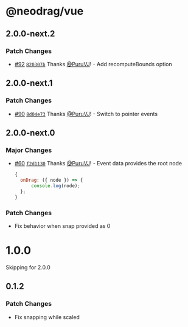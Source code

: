 # @neodrag/vue

## 2.0.0-next.2

### Patch Changes

- [#92](https://github.com/PuruVJ/neodrag/pull/92) [`820307b`](https://github.com/PuruVJ/neodrag/commit/820307b9e2ed5884b2c4d167ba2f7ae2bad14f87) Thanks [@PuruVJ](https://github.com/PuruVJ)! - Add recomputeBounds option

## 2.0.0-next.1

### Patch Changes

- [#90](https://github.com/PuruVJ/neodrag/pull/90) [`8d04e73`](https://github.com/PuruVJ/neodrag/commit/8d04e7327c81ad345610bdc87bcf0f8b6a40fa9e) Thanks [@PuruVJ](https://github.com/PuruVJ)! - Switch to pointer events

## 2.0.0-next.0

### Major Changes

- [#60](https://github.com/PuruVJ/neodrag/pull/60) [`f2d1130`](https://github.com/PuruVJ/neodrag/commit/f2d113052954b055fda7516919e4113bbde849d4) Thanks [@PuruVJ](https://github.com/PuruVJ)! - Event data provides the root node

  ```js
  {
  	onDrag: ({ node }) => {
  		console.log(node);
  	};
  }
  ```

### Patch Changes

- Fix behavior when snap provided as 0

# 1.0.0

Skipping for 2.0.0

## 0.1.2

### Patch Changes

- Fix snapping while scaled
